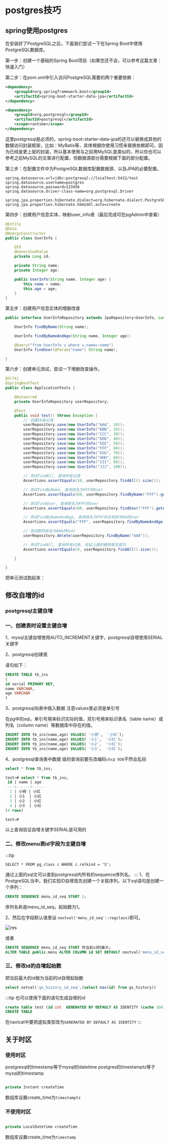 # postgres技巧

## spring使用postgres

在安装好了PostgreSQL之后，下面我们尝试一下在Spring Boot中使用PostgreSQL数据库。

第一步：创建一个基础的Spring Boot项目（如果您还不会，可以参考这篇文章：快速入门）

第二步：在pom.xml中引入访问PostgreSQL需要的两个重要依赖：

```xml
<dependency>
    <groupId>org.springframework.boot</groupId>
    <artifactId>spring-boot-starter-data-jpa</artifactId>
</dependency>

<dependency>
    <groupId>org.postgresql</groupId>
    <artifactId>postgresql</artifactId>
    <scope>runtime</scope>
</dependency>
```

这里postgresql是必须的，spring-boot-starter-data-jpa的还可以替换成其他的数据访问封装框架，比如：MyBatis等，具体根据你使用习惯来替换依赖即可。因为已经是更上层的封装，所以基本使用与之前用MySQL是类似的，所以你也可以参考之前MySQL的文章进行配置，但数据源部分需要根据下面的部分配置。

第三步：在配置文件中为PostgreSQL数据库配置数据源、以及JPA的必要配置。

```
spring.datasource.url=jdbc:postgresql://localhost:5432/test
spring.datasource.username=postgres
spring.datasource.password=123456
spring.datasource.driver-class-name=org.postgresql.Driver

spring.jpa.properties.hibernate.dialect=org.hibernate.dialect.PostgreSQLDialect
spring.jpa.properties.hibernate.hbm2ddl.auto=create
```

第四步：创建用户信息实体，映射user_info表（最后完成可在pgAdmin中查看）

```java
@Entity
@Data
@NoArgsConstructor
public class UserInfo {

    @Id
    @GeneratedValue
    private Long id;

    private String name;
    private Integer age;

    public UserInfo(String name, Integer age) {
        this.name = name;
        this.age = age;
    }
}
```

第五步：创建用户信息实体的增删改查

```java
public interface UserInfoRepository extends JpaRepository<UserInfo, Long> {

    UserInfo findByName(String name);

    UserInfo findByNameAndAge(String name, Integer age);

    @Query("from UserInfo u where u.name=:name")
    UserInfo findUser(@Param("name") String name);

}
```

第六步：创建单元测试，尝试一下增删改查操作。

```java
@Slf4j
@SpringBootTest
public class ApplicationTests {

    @Autowired
    private UserInfoRepository userRepository;

    @Test
    public void test() throws Exception {
        // 创建10条记录
        userRepository.save(new UserInfo("AAA", 10));
        userRepository.save(new UserInfo("BBB", 20));
        userRepository.save(new UserInfo("CCC", 30));
        userRepository.save(new UserInfo("DDD", 40));
        userRepository.save(new UserInfo("EEE", 50));
        userRepository.save(new UserInfo("FFF", 60));
        userRepository.save(new UserInfo("GGG", 70));
        userRepository.save(new UserInfo("HHH", 80));
        userRepository.save(new UserInfo("III", 90));
        userRepository.save(new UserInfo("JJJ", 100));

        // 测试findAll, 查询所有记录
        Assertions.assertEquals(10, userRepository.findAll().size());

        // 测试findByName, 查询姓名为FFF的User
        Assertions.assertEquals(60, userRepository.findByName("FFF").getAge().longValue());

        // 测试findUser, 查询姓名为FFF的User
        Assertions.assertEquals(60, userRepository.findUser("FFF").getAge().longValue());

        // 测试findByNameAndAge, 查询姓名为FFF并且年龄为60的User
        Assertions.assertEquals("FFF", userRepository.findByNameAndAge("FFF", 60).getName());

        // 测试删除姓名为AAA的User
        userRepository.delete(userRepository.findByName("AAA"));

        // 测试findAll, 查询所有记录, 验证上面的删除是否成功
        Assertions.assertEquals(9, userRepository.findAll().size());

    }

}
```

把单元测试跑起来：

## 修改自增的id

### postgresql主键自增

### 一、创建表时设置主键自增

 1、mysql主键自增使用AUTO_INCREMENT关键字，postgresql自增使用SERIAL关键字

  2、postgresql创建表

语句如下：

```sql
CREATE TABLE tb_ins
(
id serial PRIMARY KEY,
name VARCHAR,
age VARCHAR
)

```

  3、postgresql向表中插入数据
注意values里必须是单引号

在pg中的sql，单引号用来标识实际的值，双引号用来标识表名（table name）或列名（column name）等数据库中存在的值。

```sql
INSERT INTO tb_ins(name,age) VALUES( '小明',  '小红');
INSERT INTO tb_ins(name,age) VALUES( '小1',  '小红');
INSERT INTO tb_ins(name,age) VALUES( '小2',  '小红');
INSERT INTO tb_ins(name,age) VALUES( '小3',  '小红');

```

  4、postgresql查询表中数据
  级的查询前要先改编码`chcp 936`不然会乱码

```sql
select * from tb_ins;

test=# select * from tb_ins;
 id | name | age
----+------+------
  1 | 小明 | 小红
  2 | 小1  | 小红
  3 | 小2  | 小红
  4 | 小3  | 小红
(4 rows)

test=# 
```

以上查询验证自增关键字SERIAL是可用的

### 二、修改menu表id字段为主键自增

:::tip

```
SELECT * FROM pg_class c WHERE c.relkind = 'S';
```

通过上面的sql文可以查到postgresql内所有的sequence序列名。
:::
1、在PostgreSQL当中，我们实现ID自增首先创建一个关联序列，以下sql语句是创建一个序列：

```sql
CREATE SEQUENCE menu_id_seq START 1;
```

序列名称是menu_id_seq，起始数为1。

2、然后在字段默认值里设 `nextval('menu_id_seq'::regclass)`即可。

![res](https://img2020.cnblogs.com/blog/2203909/202102/2203909-20210203110131791-2075873613.png)

或者

```sql
CREATE SEQUENCE menu_id_seq START 你当前id的最大;
ALTER TABLE public.menu ALTER COLUMN id SET DEFAULT nextval('menu_id_seq'::regclass);
```

### 三、修改id的自增起始数

把当前最大的id做为当前的id自增起始数

```sql
select setval('gx_history_id_seq',(select max(id) from gx_history))
```

:::tip
也可以使用下面的语句生成自增的id

```sql
create table test (id int  GENERATED BY DEFAULT AS IDENTITY (cache 100), info text);  
CREATE TABLE  
```

在navicat中要把虚拟类型改为`GENERATED BY DEFAULT AS IDENTITY`
:::

## 关于时区

### 使用时区

postgresql的timestamp等于mysql的datetime
postgres的timestamptz等于mysql的timestamp

```java

private Instant createTime
```

数组库设置create_time为`timestamptz`

### 不使用时区

```java

private LocalDatetime createTime
```

数组库设置create_time为`timestamp`
